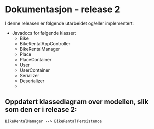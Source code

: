 
# Dokumentasjon - release 2

I denne releasen er følgende utarbeidet og/eller implementert:
- Javadocs for følgende klasser:
  - Bike
  - BikeRentalAppController
  - BikeRentalManager
  - Place
  - PlaceContainer
  - User
  - UserContainer
  - Serializer
  - Deserializer
  - 

## Oppdatert klassediagram over modellen, slik som den er i release 2:

```plantuml
BikeRentalManager --> BikeRentalPersistence
```